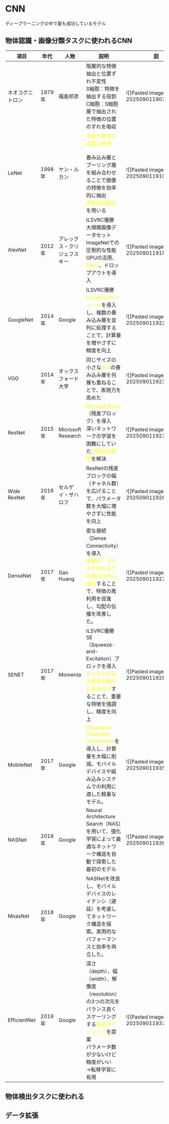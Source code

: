 # CNN
ディープラーニングの中で最も成功しているモデル
## 物体認識・画像分類タスクに使われるCNN

| 項目           | 年代    | 人物                 | 説明                                                                                                                               | 図                                    |
| ------------ | ----- | ------------------ | -------------------------------------------------------------------------------------------------------------------------------- | ------------------------------------ |
| ネオコグニトロン     | 1979年 | 福島邦彦               | 階層的な特徴抽出と位置ずれ不変性<br>S細胞：特徴を抽出する役割<br>C細胞：S細胞層で抽出された特徴の位置のずれを吸収                                                                   | ![[Pasted image 20250901190743.png]] |
| LeNet        | 1998年 | ヤン・ルカン             | <font color="#ffff00">手書き数字の認識に使用</font><br><br>畳み込み層とプーリング層を組み合わせることで画像の特徴を効率的に抽出<br><font color="#ffff00">誤差逆伝搬法</font>を用いる    | ![[Pasted image 20250901191054.png]] |
| AlexNet      | 2012年 | アレックス・クリジェフスキー     | ILSVRC優勝<br>大規模画像データセットImageNetでの圧倒的な性能<br>GPUの活用、<font color="#ffff00">ReLU</font>、ドロップアウトを導入                                   | ![[Pasted image 20250901191937.png]] |
| GoogleNet    | 2014年 | Google             | ILSVRC優勝<br><font color="#ffff00">Inceptionモジュール</font>を導入し、複数の畳み込み層を並列に処理することで、計算量を増やさずに精度を向上                                   | ![[Pasted image 20250901192258.png]] |
| VGG          | 2014年 | オックスフォード大学         | 同じサイズの小さな<font color="#ffff00">3x3</font>の畳み込み層を何層も重ねることで、表現力を高めた                                                                | ![[Pasted image 20250901192319.png]] |
| ResNet       | 2015年 | Microsoft Research | <font color="#ffff00">Residual Block</font>（残差ブロック）を導入<br>深いネットワークの学習を困難にしていた<font color="#ffff00">勾配消失問題</font>を解決              | ![[Pasted image 20250901192330.png]] |
| Wide ResNet  | 2016年 | セルゲイ・ザハロフ          | ResNetの残差ブロックの幅（チャネル数）を広げることで、パラメータ数を大幅に増やさずに性能を向上                                                                               | ![[Pasted image 20250901192656.png]] |
| DenseNet     | 2017年 | Gao Huang          | 密な接続（Dense Connectivity）を導入<br><font color="#ffff00">各層が、それより前の全ての層の出力に接続</font>することで、特徴の再利用を促進し、勾配の伝播を改善した。                     | ![[Pasted image 20250901192727.png]] |
| SENET        | 2017年 | Momenta            | ILSVRC優勝<br>SE（Squeeze-and-Excitation）ブロックを導入<br><font color="#ffff00">チャネル方向の情報を動的に重み付け</font>することで、重要な特徴を強調し、精度を向上             | ![[Pasted image 20250901192834.png]] |
| MobileNet    | 2017年 | Google             | <font color="#ffff00">Depthwise Separable Convolution</font>を導入し、計算量を大幅に削減。モバイルデバイスや組み込みシステムでの利用に適した軽量なモデル。                      | ![[Pasted image 20250901193514.png]] |
| NASNet       | 2018年 | Google             | Neural Architecture Search（NAS）を用いて、強化学習によって最適なネットワーク構造を自動で探索した最初のモデル                                                            | ![[Pasted image 20250901193631.png]] |
| MnasNet      | 2018年 | Google             | NASNetを改良し、モバイルデバイスのレイテンシ（遅延）を考慮してネットワーク構造を探索。実用的なパフォーマンスと効率を両立した。                                                               |                                      |
| EfficientNet | 2019年 | Google             | 深さ（depth）、幅（width）、解像度（resolution）の3つの次元をバランス良くスケーリングする<font color="#ffff00">複合スケーリング</font>を提案<br>パラメータ数が少ないけど精度がいい<br>→転移学習に有用 | ![[Pasted image 20250901193745.png]] |
## 物体検出タスクに使われる
## データ拡張
